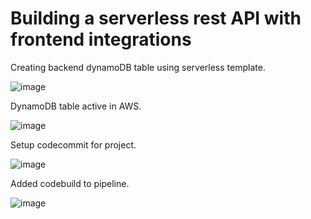 # Building a serverless rest API with frontend integrations

Creating backend dynamoDB table using serverless template.

![image](https://user-images.githubusercontent.com/117186369/205602682-acc8a46a-d4a3-44ff-8857-4ac24d212552.png)

DynamoDB table active in AWS.

![image](https://user-images.githubusercontent.com/117186369/205603527-125b4358-7f36-46c7-a6c1-870dd643d299.png)

Setup codecommit for project.

![image](https://user-images.githubusercontent.com/117186369/205608961-db5e9a6b-efbe-499d-b793-d8d94b362ff3.png)

Added codebuild to pipeline.

![image](https://user-images.githubusercontent.com/117186369/205614467-47b6dd49-d14c-4195-b41d-45f8e8fc6e05.png)

